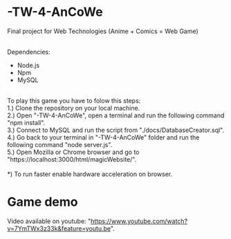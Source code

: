 # -TW-4-AnCoWe
Final project for Web Technologies (Anime + Comics = Web Game)<br /><br />

Dependencies: <br />
- Node.js <br />
- Npm <br />
- MySQL <br /><br />


To play this game you have to folow this steps: <br />
1.) Clone the repository on your local machine. <br />
2.) Open "-TW-4-AnCoWe", open a terminal and run the following command "npm install". <br />
3.) Connect to MySQL and run the script from "./docs/DatabaseCreator.sql". <br />
4.) Go back to your terminal in "-TW-4-AnCoWe" folder and run the following command "node server.js". <br />
5.) Open Mozilla or Chrome browser and go to "https://localhost:3000/html/magicWebsite/". <br /><br />
*) To run faster enable hardware acceleration on browser.


# Game demo
Video available on youtube: "https://www.youtube.com/watch?v=7YmTWx3z33k&feature=youtu.be".

